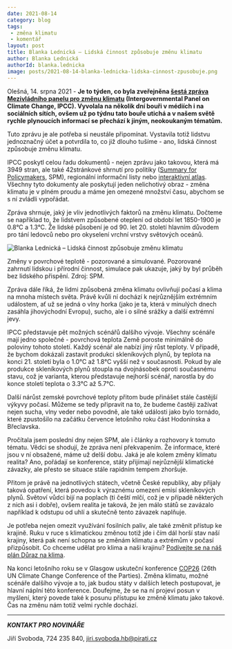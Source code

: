 ```yaml
---
date: 2021-08-14
category: blog
tags:
 - změna klimatu
 - komentář
layout: post
title: Blanka Lednická – Lidská činnost způsobuje změnu klimatu
author: Blanka Lednická
authorId: blanka.lednicka
image: posts/2021-08-14-blanka-lednicka-lidska-cinnost-zpusobuje.png
---
```


Olešná, 14. srpna 2021 - **Je to týden, co byla zveřejněna [šestá zpráva Mezivládního panelu pro změnu klimatu](https://www.ipcc.ch/report/ar6/wg1/) (Intergovernmental Panel on Climate Change, IPCC). Vyvolala na několik dní bouři v médiích i na sociálních sítích, ovšem už po týdnu tato bouře utichá a v našem světě rychle plynoucích informací se přechází k jiným, neokoukaným tématům.**

Tuto zprávu je ale potřeba si neustále připomínat. Vystavila totiž lidstvu jednoznačný účet a potvrdila to, co již dlouho tušíme - ano, lidská činnost způsobuje změnu klimatu.

IPCC poskytl celou řadu dokumentů - nejen zprávu jako takovou, která má 3949 stran, ale také 42stránkové shrnutí pro politiky ([Summary for Policymakers](https://www.ipcc.ch/report/ar6/wg1/downloads/report/IPCC_AR6_WGI_SPM.pdf), SPM), regionální informační listy nebo [interaktivní atlas](https://interactive-atlas.ipcc.ch/). Všechny tyto dokumenty ale poskytují jeden nelichotivý obraz - změna klimatu je v plném proudu a máme jen omezené množství času, abychom se s ní zvládli vypořádat. 

Zpráva shrnuje, jaký je vliv jednotlivých faktorů na změnu klimatu. Dočteme se například to, že lidstvem způsobené oteplení od období let 1850-1900 je 0.8°C a 1.3°C. Že lidské působení je od 90. let 20. století hlavním důvodem pro tání ledovců nebo pro okyselení vrchní vrstvy světových oceánů.


![Blanka Lednická – Lidská činnost způsobuje změnu klimatu](https://a.pirati.cz/vysocina/img/posts/2021-08-14-blanka-lednicka-lidska-cinnost-zpusobuje-zmenu-klimatu-graf.png)


Změny v povrchové teplotě - pozorované a simulované. Pozorované zahrnutí lidskou i přírodní činnost, simulace pak ukazuje, jaký by byl průběh bez lidského přispění. Zdroj: SPM.

Zpráva dále říká, že lidmi způsobená změna klimatu ovlivňují počasí a klima na mnoha místech světa. Právě kvůli ní dochází k nejrůznějším extrémním událostem, ať už se jedná o vlny horka (jako je ta, která v minulých dnech zasáhla jihovýchodní Evropu), sucho, ale i o silné srážky a další extrémní jevy.

IPCC představuje pět možných scénářů dalšího vývoje. Všechny scénáře mají jedno společné - povrchová teplota Země poroste minimálně do poloviny tohoto století. Každý scénář ale nabízí jiný růst teploty. V případě, že bychom dokázali zastavit produkci skleníkových plynů, by teplota na konci 21. století byla o 1.0°C až 1.8°C vyšší než v současnosti. Pokud by ale produkce skleníkových plynů stoupla na dvojnásobek oproti současnému stavu, což je varianta, kterou představuje nejhorší scénář, narostla by do konce století teplota o 3.3°C až 5.7°C.

Další nárůst zemské povrchové teploty přitom bude přinášet stále častější výkyvy počasí. Můžeme se tedy připravit na to, že budeme častěji zažívat nejen sucha, vlny veder nebo povodně, ale také události jako bylo tornádo, které zpustošilo na začátku července letošního roku část Hodonínska a Břeclavska.

Pročítala jsem poslední dny nejen SPM, ale i články a rozhovory k tomuto tématu. Vědci se shodují, že zpráva není překvapením. Že informace, které jsou v ní obsažené, máme už delší dobu. Jaká je ale kolem změny klimatu realita? Ano, pořádají se konference, státy přijímají nejrůznější klimatické závazky, ale přesto se situace stále rapidním tempem zhoršuje.

Přitom je právě na jednotlivých státech, včetně České republiky, aby přijaly taková opatření, která povedou k výraznému omezení emisí skleníkových plynů. Světoví vůdci bijí na poplach (ti čeští mlčí, což je v případě některých z nich asi i dobře), ovšem realita je taková, že jen málo států se zavázalo například k odstupu od uhlí a skutečně tento závazek naplňuje.

Je potřeba nejen omezit využívání fosilních paliv, ale také změnit přístup ke krajině. Ruku v ruce s klimatickou změnou totiž jde i čím dál horší stav naší krajiny, která pak není schopna se změnám klimatu a extrémům v počasí přizpůsobit. Co chceme udělat pro klima a naši krajinu? [Podívejte se na náš plán Důraz na klima](https://www.piratiastarostove.cz/program/plan/duraz-na-klima/).

Na konci letošního roku se v Glasgow uskuteční konference [COP26](https://ukcop26.org/) (26th UN Climate Change Conference of the Parties). Změna klimatu, možné scénáře dalšího vývoje a to, jak budou státy v dalších letech postupovat, je hlavní náplní této konference. Doufejme, že se na ní projeví posun v myšlení, který povede také k posunu přístupu ke změně klimatu jako takové. Čas na změnu nám totiž velmi rychle dochází.

---

***KONTAKT PRO NOVINÁŘE*** 

Jiří Svoboda, 724 235 840, <jiri.svoboda.hb@pirati.cz>
